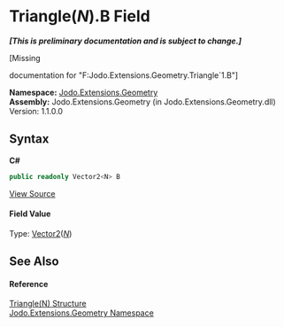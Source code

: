 # Triangle(*N*).B Field
 _**\[This is preliminary documentation and is subject to change.\]**_

\[Missing <summary> documentation for "F:Jodo.Extensions.Geometry.Triangle`1.B"\]

**Namespace:**&nbsp;<a href="N_Jodo_Extensions_Geometry">Jodo.Extensions.Geometry</a><br />**Assembly:**&nbsp;Jodo.Extensions.Geometry (in Jodo.Extensions.Geometry.dll) Version: 1.1.0.0

## Syntax

**C#**<br />
``` C#
public readonly Vector2<N> B
```

<a href="https://github.com/JosephJShort/Jodo.Extensions/blob/main/src/Jodo.Extensions.Geometry/Triangle.cs" rel="noopener noreferrer" title="View the source code">View Source</a><br />

#### Field Value
Type: <a href="T_Jodo_Extensions_Numerics_Vector2_1">Vector2</a>(<a href="T_Jodo_Extensions_Geometry_Triangle_1">*N*</a>)

## See Also


#### Reference
<a href="T_Jodo_Extensions_Geometry_Triangle_1">Triangle(N) Structure</a><br /><a href="N_Jodo_Extensions_Geometry">Jodo.Extensions.Geometry Namespace</a><br />